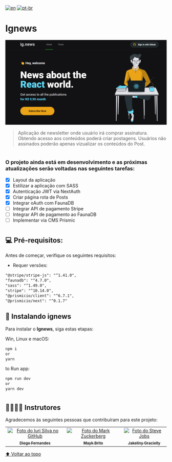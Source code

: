
[![en](https://img.shields.io/badge/lang-en-critical.svg)](https://github.com/gutoo01/template-ignews-03-nextjs-basic/blob/main/README.md)
[![pt-br](https://img.shields.io/badge/lang-pt--br-blue.svg)](https://github.com/gutoo01/template-ignews-03-nextjs-basic/blob/main/README.pt-br.md)

# **Ignews**

<!---Esses são exemplos. Veja https://shields.io para outras pessoas ou para personalizar este conjunto de escudos. Você pode querer incluir dependências, status do projeto e informações de licença aqui--->

<img src="./ignews-preview.png" alt="ignews">

> Aplicação de newsletter onde usuário irá comprar assinatura. Obtendo acesso aos conteúdos poderá criar postagens. Usuários não assinados poderão apenas vizualizar os conteúdos do Post.

#

### O projeto ainda está em desenvolvimento e as próximas atualizações serão voltadas nas seguintes tarefas:

- [x] Layout da aplicação
- [x] Estilizar a aplicação com SASS
- [x] Autenticação JWT via NextAuth
- [x] Criar página rota de Posts
- [x] Integrar oAuth com FaunaDB
- [ ] Integrar API de pagamento Stripe
- [ ] Integrar API de pagamento ao FaunaDB
- [ ] Implementar via CMS Prismic

#
## 💻 Pré-requisitos:

Antes de começar, verifique os seguintes requisitos:

- Requer versões:  

```
"@stripe/stripe-js": "^1.41.0",
"faunadb": "^4.7.0",
"sass": "^1.49.0",
"stripe": "^10.14.0",
"@prismicio/client": "^6.7.1",
"@prismicio/next": "^0.1.7"
```

## 🚀 Instalando **ignews**

Para instalar o **Ignews**, siga estas etapas:

Win, Linux e macOS:

```
npm i
or
yarn
```
to Run app:
```
npm run dev
or
yarn dev
```

#
## 🫱🏻‍🫲🏽 Instrutores

Agradecemos às seguintes pessoas que contribuíram para este projeto:

<table>
  <tr>
    <td align="center">
      <a href="#">
        <img src="https://github.com/diego3g.png" width="100px;" alt="Foto do Iuri Silva no GitHub"/><br>
        <sub>
          <b>Diego Fernandes</b>
        </sub>
      </a>
    </td>
    <td align="center">
      <a href="#">
        <img src="https://github.com/maykbrito.png" width="100px;" alt="Foto do Mark Zuckerberg"/><br>
        <sub>
          <b>Mayk Brito</b>
        </sub>
      </a>
    </td>
    <td align="center">
      <a href="#">
        <img src="https://github.com/jakeliny.png" width="100px;" alt="Foto do Steve Jobs"/><br>
        <sub>
          <b>Jakeliny Gracielly</b>
        </sub>
      </a>
    </td>
  </tr>
</table>

[⬆ Voltar ao topo](#nome-do-projeto)<br>
